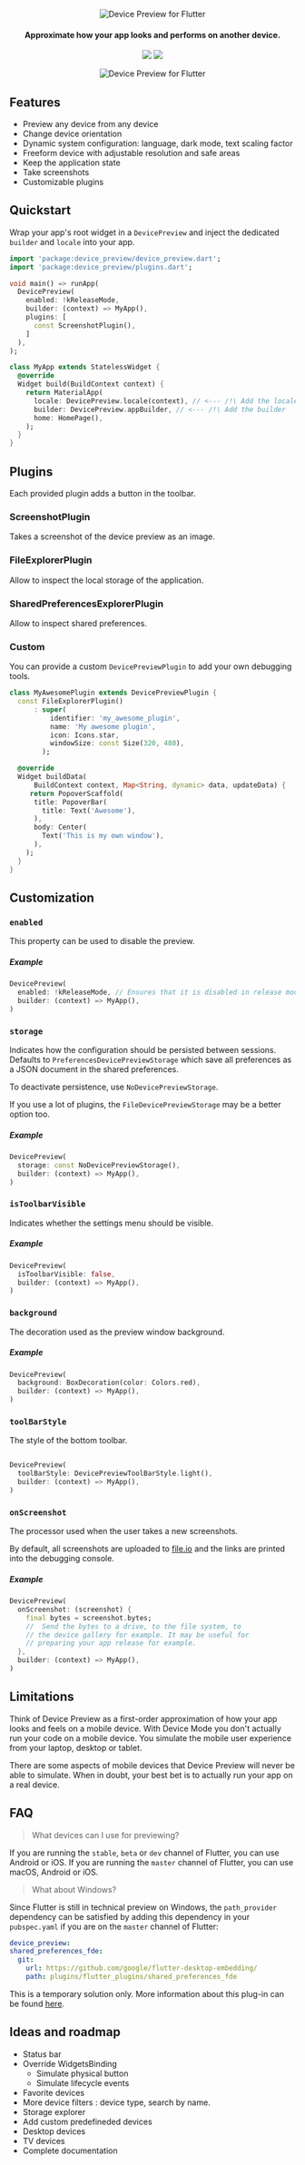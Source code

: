 <p align="center">
  <img src="https://github.com/aloisdeniel/flutter_device_preview/raw/master/logo.png" alt="Device Preview for Flutter" />
</p>

<h4 align="center">Approximate how your app looks and performs on another device.</h4>

<p align="center">
  <a href="https://pub.dartlang.org/packages/device_preview"><img src="https://img.shields.io/pub/v/device_preview.svg"></a>
  <a href="https://www.buymeacoffee.com/aloisdeniel">
    <img src="https://img.shields.io/badge/$-donate-ff69b4.svg?maxAge=2592000&amp;style=flat">
  </a>
</p>

<p align="center">
  <img src="https://github.com/aloisdeniel/flutter_device_preview/raw/master/device_preview.gif" alt="Device Preview for Flutter" />
</p>

## Features

* Preview any device from any device
* Change device orientation
* Dynamic system configuration: language, dark mode, text scaling factor
* Freeform device with adjustable resolution and safe areas
* Keep the application state
* Take screenshots
* Customizable plugins

## Quickstart

Wrap your app's root widget in a `DevicePreview` and inject the dedicated `builder` and `locale` into your app.

```dart
import 'package:device_preview/device_preview.dart';
import 'package:device_preview/plugins.dart';

void main() => runApp(
  DevicePreview(
    enabled: !kReleaseMode,
    builder: (context) => MyApp(),
    plugins: [
      const ScreenshotPlugin(),
    ]
  ),
);

class MyApp extends StatelessWidget {
  @override
  Widget build(BuildContext context) {
    return MaterialApp(
      locale: DevicePreview.locale(context), // <--- /!\ Add the locale
      builder: DevicePreview.appBuilder, // <--- /!\ Add the builder
      home: HomePage(),
    );
  }
}
```

## Plugins

Each provided plugin adds a button in the toolbar.

### ScreenshotPlugin

Takes a screenshot of the device preview as an image.

### FileExplorerPlugin

Allow to inspect the local storage of the application.

### SharedPreferencesExplorerPlugin

Allow to inspect shared preferences.

### Custom

You can provide a custom `DevicePreviewPlugin` to add your own debugging tools.

```dart
class MyAwesomePlugin extends DevicePreviewPlugin {
  const FileExplorerPlugin()
      : super(
          identifier: 'my_awesome_plugin',
          name: 'My awesome plugin',
          icon: Icons.star,
          windowSize: const Size(320, 480),
        );

  @override
  Widget buildData(
      BuildContext context, Map<String, dynamic> data, updateData) {
     return PopoverScaffold(
      title: PopoverBar(
        title: Text('Awesome'),
      ),
      body: Center(
        Text('This is my own window'),
      ),
    );
  }
}
```

## Customization

### `enabled`

This property can be used to disable the preview.

##### Example

```dart
DevicePreview(
  enabled: !kReleaseMode, // Ensures that it is disabled in release mode
  builder: (context) => MyApp(),
)
```

### `storage`

Indicates how the configuration should be persisted between sessions. Defaults to `PreferencesDevicePreviewStorage` which save all preferences as a JSON document in the shared preferences.

To deactivate persistence, use `NoDevicePreviewStorage`.

If you use a lot of plugins, the `FileDevicePreviewStorage` may be a better option too.

##### Example

```dart
DevicePreview(
  storage: const NoDevicePreviewStorage(),
  builder: (context) => MyApp(),
)
```

### `isToolbarVisible`

Indicates whether the settings menu should be visible.

##### Example

```dart
DevicePreview(
  isToolbarVisible: false,
  builder: (context) => MyApp(),
)
```

### `background`

The decoration used as the preview window background.

##### Example

```dart
DevicePreview(
  background: BoxDecoration(color: Colors.red),
  builder: (context) => MyApp(),
)
```

### `toolBarStyle`

The style of the bottom toolbar.

```dart

DevicePreview(
  toolBarStyle: DevicePreviewToolBarStyle.light(),
  builder: (context) => MyApp(),
)
```

### `onScreenshot`

The processor used when the user takes a new screenshots.

By default, all screenshots are uploaded to [file.io](https://file.io/) 
and the links are printed into the debugging console.


##### Example

```dart
DevicePreview(
  onScreenshot: (screenshot) {
    final bytes = screenshot.bytes;
    //  Send the bytes to a drive, to the file system, to 
    // the device gallery for example. It may be useful for
    // preparing your app release for example.
  },
  builder: (context) => MyApp(),
)
```

## Limitations

Think of Device Preview as a first-order approximation of how your app looks and feels on a mobile device. With Device Mode you don't actually run your code on a mobile device. You simulate the mobile user experience from your laptop, desktop or tablet.

There are some aspects of mobile devices that Device Preview will never be able to simulate. When in doubt, your best bet is to actually run your app on a real device.

## FAQ

> What devices can I use for previewing?

If you are running the `stable`, `beta` or `dev` channel of Flutter, you can use Android or iOS.
If you are running the `master` channel of Flutter, you can use macOS, Android or iOS.

> What about Windows?

Since Flutter is still in technical preview on Windows, the `path_provider` dependency can be satisfied by adding this dependency in your `pubspec.yaml` if you are on the `master` channel of Flutter:

```yaml
device_preview:
shared_preferences_fde:
  git:
    url: https://github.com/google/flutter-desktop-embedding/
    path: plugins/flutter_plugins/shared_preferences_fde
```
This is a temporary solution only. More information about this plug-in can be found [here](https://github.com/google/flutter-desktop-embedding/blob/master/plugins/flutter_plugins/README.md).

## Ideas and roadmap

* Status bar
* Override WidgetsBinding
  * Simulate physical button
  * Simulate lifecycle events
* Favorite devices
* More device filters : device type, search by name.
* Storage explorer
* Add custom predefineded devices 
* Desktop devices
* TV devices
* Complete documentation
